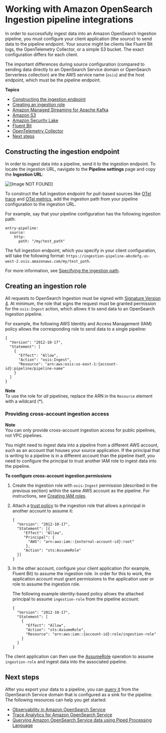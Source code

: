 # Working with Amazon OpenSearch Ingestion pipeline integrations<a name="configure-client"></a>

In order to successfully ingest data into an Amazon OpenSearch Ingestion pipeline, you must configure your client application \(the *source*\) to send data to the pipeline endpoint\. Your source might be clients like Fluent Bit logs, the OpenTelemetry Collector, or a simple S3 bucket\. The exact configuration differs for each client\.

The important differences during source configuration \(compared to sending data directly to an OpenSearch Service domain or OpenSearch Serverless collection\) are the AWS service name \(`osis`\) and the host endpoint, which must be the pipeline endpoint\.

**Topics**
+ [Constructing the ingestion endpoint](#configure-client-endpoint)
+ [Creating an ingestion role](#configure-client-auth)
+ [Amazon Managed Streaming for Apache Kafka](configure-client-msk.md)
+ [Amazon S3](configure-client-s3.md)
+ [Amazon Security Lake](configure-client-security-lake.md)
+ [Fluent Bit](configure-client-fluentbit.md)
+ [OpenTelemetry Collector](configure-client-otel.md)
+ [Next steps](#configure-client-next)

## Constructing the ingestion endpoint<a name="configure-client-endpoint"></a>

In order to ingest data into a pipeline, send it to the ingestion endpoint\. To locate the ingestion URL, navigate to the **Pipeline settings** page and copy the **Ingestion URL**:

![\[Image NOT FOUND\]](http://docs.aws.amazon.com/opensearch-service/latest/developerguide/images/pipeline-endpoint.png)

To construct the full ingestion endpoint for pull\-based sources like [OTel trace](https://opensearch.org/docs/latest/data-prepper/pipelines/configuration/sources/otel-trace/) and [OTel metrics](https://opensearch.org/docs/latest/data-prepper/pipelines/configuration/sources/otel-metrics-source/), add the ingestion path from your pipeline configuration to the ingestion URL\.

For example, say that your pipeline configuration has the following ingestion path:

```
entry-pipeline:
  source:
    http:
      path: "/my/test_path"
```

The full ingestion endpoint, which you specify in your client configuration, will take the following format: `https://ingestion-pipeline-abcdefg.us-west-2.osis.amazonaws.com/my/test_path`\.

For more information, see [Specifying the ingestion path](creating-pipeline.md#pipeline-path)\.

## Creating an ingestion role<a name="configure-client-auth"></a>

All requests to OpenSearch Ingestion must be signed with [Signature Version 4](https://docs.aws.amazon.com/general/latest/gr/signature-version-4.html)\. At minimum, the role that signs the request must be granted permission for the `osis:Ingest` action, which allows it to send data to an OpenSearch Ingestion pipeline\.

For example, the following AWS Identity and Access Management \(IAM\) policy allows the corresponding role to send data to a single pipeline:

```
{
  "Version": "2012-10-17",
  "Statement": [
    {
      "Effect": "Allow",
      "Action": "osis:Ingest",
      "Resource": "arn:aws:osis:us-east-1:{account-id}:pipeline/pipeline-name"
    }
  ]
}
```

**Note**  
To use the role for *all* pipelines, replace the ARN in the `Resource` element with a wildcard \(\*\)\.

### Providing cross\-account ingestion access<a name="configure-client-cross-account"></a>

**Note**  
You can only provide cross\-account ingestion access for public pipelines, not VPC pipelines\.

You might need to ingest data into a pipeline from a different AWS account, such as an account that houses your source application\. If the principal that is writing to a pipeline is in a different account than the pipeline itself, you need to configure the principal to trust another IAM role to ingest data into the pipeline\.

**To configure cross\-account ingestion permissions**

1. Create the ingestion role with `osis:Ingest` permission \(described in the previous section\) within the same AWS account as the pipeline\. For instructions, see [Creating IAM roles](https://docs.aws.amazon.com/IAM/latest/UserGuide/id_roles_create.html)\.

1. Attach a [trust policy](https://docs.aws.amazon.com/IAM/latest/UserGuide/roles-managingrole-editing-console.html#roles-managingrole_edit-trust-policy) to the ingestion role that allows a principal in another account to assume it:

   ```
   {
     "Version": "2012-10-17",
     "Statement": [{
        "Effect": "Allow",
        "Principal": {
          "AWS": "arn:aws:iam::{external-account-id}:root"
         },
        "Action": "sts:AssumeRole"
     }]
   }
   ```

1. In the other account, configure your client application \(for example, Fluent Bit\) to assume the ingestion role\. In order for this to work, the application account must grant permissions to the application user or role to assume the ingestion role\.

   The following example identity\-based policy allows the attached principal to assume `ingestion-role` from the pipeline account:

   ```
   {
     "Version": "2012-10-17",
     "Statement": [
       {
         "Effect": "Allow",
         "Action": "sts:AssumeRole",
         "Resource": "arn:aws:iam::{account-id}:role/ingestion-role"
       }
     ]
   }
   ```

The client application can then use the [AssumeRole](https://docs.aws.amazon.com/STS/latest/APIReference/API_AssumeRole.html) operation to assume `ingestion-role` and ingest data into the associated pipeline\.

## Next steps<a name="configure-client-next"></a>

After you export your data to a pipeline, you can [query it](https://docs.aws.amazon.com/opensearch-service/latest/developerguide/searching.html) from the OpenSearch Service domain that is configured as a sink for the pipeline\. The following resources can help you get started:
+ [Observability in Amazon OpenSearch Service](observability.md)
+ [Trace Analytics for Amazon OpenSearch Service](trace-analytics.md)
+ [Querying Amazon OpenSearch Service data using Piped Processing Language](ppl-support.md)